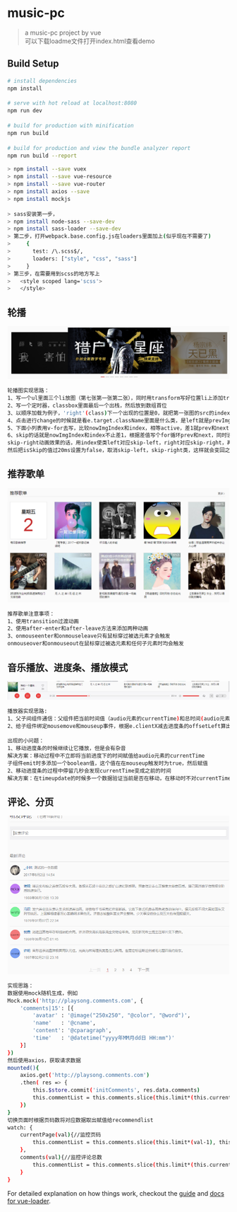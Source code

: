 # music-pc

> a music-pc project by vue<br>
> 可以下载loadme文件打开index.html查看demo

## Build Setup

``` bash
# install dependencies
npm install

# serve with hot reload at localhost:8080
npm run dev

# build for production with minification
npm run build

# build for production and view the bundle analyzer report
npm run build --report
```
``` bash
> npm install --save vuex
> npm install --save vue-resource
> npm install --save vue-router
> npm install axios --save
> npm install mockjs

> sass安装第一步，
> npm install node-sass --save-dev
> npm install sass-loader --save-dev
> 第二步，打开webpack.base.config.js在loaders里面加上(似乎现在不需要了)
>     {
>       test: /\.scss$/,
>       loaders: ["style", "css", "sass"]
>     }   
> 第三步，在需要用到scss的地方写上
> 	<style scoped lang='scss'>
> 	</style>
```

## 轮播
![轮播](https://github.com/liuhualin95/basic/blob/master/music-pc/pic/carousel.png)
``` bash
轮播图实现思路：
1、写一个ul里面三个li放图（第七张第一张第二张），同时用transform写好位置li上添加transition有个动态效果
2、写一个定时器，classbox里面最后一个出栈，然后放到数组首位
3、以顺序加载为例子，'right'(class)下一个出现的位置是0，就把第一张图的src的index替换为nextImgIndex，是1就把第二张图的src的index替换为nextImgIndex
4、点击进行change的时候就是看e.target.className里面是什么类，是left就是prevImg，是right就nextImg
5、下面小列表用v-for去写，比较nowImgIndex和index，相等active，差1就prev和next
6、skip的话就是nowImgIndex和index不止差1，根据差值写个for循环prev和next，同时设置isSkip为true，根据index添加skip-left，
skip-right动画效果的话，用index使类left对应skip-left，right对应skip-right，再写skip的transform的scale小一点，然后transition设置为none，
然后把isSkip的值过20ms设置为false，取消skip-left，skip-right类，这样就会变回之前的transform和transition了
```

## 推荐歌单
![推荐歌单](https://github.com/liuhualin95/basic/blob/master/music-pc/pic/recommend-list.png)
``` bash
推荐歌单注意事项：
1、使用transition过渡动画
2、使用after-enter和after-leave方法来添加两种动画
3、onmouseenter和onmouseleave只有鼠标穿过被选元素才会触发
onmouseover和onmouseout在鼠标穿过被选元素和任何子元素时均会触发
```

## 音乐播放、进度条、播放模式
![音乐播放](https://github.com/liuhualin95/basic/blob/master/music-pc/pic/footer.png)
``` bash
播放器实现思路:
1、父子间组件通信：父组件把当前时间值（audio元素的currentTime)和总时间(audio元素的duration)传给子组件，子组件根据比例去算出进度条和translateX的宽度
2、给子组件绑定mousemove和mouseup事件，根据e.clientX减去进度条的offsetLeft算出距离进度条最左边的距离moveWidth然后传递给父组件，父组件根据这个moveWidth和总宽度的比例求出当前进度下的时间，然后复制给audio元素的currentTime，skip同理move求出子组件传递给父组件的skipWidth

出现的小问题：
1、移动进度条的时候继续让它播放，但是会有杂音
解决方案：移动过程中不立即将当前进度下的时间赋值给audio元素的currentTime
子组件emit时多添加一个boolean值，这个值在在mouseup触发时为true，然后赋值
2、移动进度条的过程中停留几秒会发现currentTime变成之前的时间
解决方案：在timeupdate的时候多一个数据验证当前是否在移动，在移动时不对currentTime进行更新
```

## 评论、分页
![评论分页](https://github.com/liuhualin95/basic/blob/master/music-pc/pic/comments.png)
``` bash
实现思路：
数据使用mock随机生成，例如
Mock.mock('http://playsong.comments.com', {
	'comments|15': [{
    	'avatar' : '@image("250x250", "@color", "@word")',
        'name'   : '@cname',
        'content': '@cparagraph',
        'time'   : '@datetime("yyyy年MM月dd日 HH:mm")'
    }]
})
然后使用axios，获取请求数据
mounted(){
	axios.get('http://playsong.comments.com')
	.then( res => {
		this.$store.commit('initComments', res.data.comments)
		this.commentList = this.comments.slice(this.limit*(this.currentPage-1), this.limit*this.currentPage)
	})
}
切换页面时根据页码数将对应数据取出赋值给recommendlist
watch: {
	currentPage(val){//监控页码
		this.commentList = this.comments.slice(this.limit*(val-1), this.limit*val)
	},
	comments(val){//监控评论总数
		this.commentList = this.comments.slice(this.limit*(this.currentPage-1), this.limit*this.currentPage)
	}
}
```

For detailed explanation on how things work, checkout the [guide](http://vuejs-templates.github.io/webpack/) and [docs for vue-loader](http://vuejs.github.io/vue-loader).
